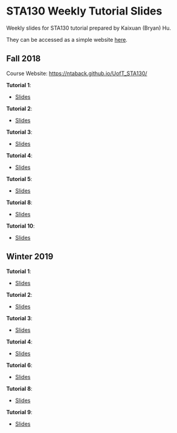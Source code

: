 # STA130 Weekly Tutorial Slides
Weekly slides for STA130 tutorial prepared by Kaixuan (Bryan) Hu.

They can be accessed as a simple website <a href="https://kaixuan0623.github.io/STA130-Weekly-Tutorial-Slides/">here</a>.

## Fall 2018

Course Website: <a href="https://ntaback.github.io/UofT_STA130/">https://ntaback.github.io/UofT_STA130/</a>

**Tutorial 1**:
- <a href="https://github.com/kaixuan0623/STA130-Weekly-Tutorial-Slides/blob/master/sta130fall2018w1tut.pdf">Slides</a>

**Tutorial 2**: 
- <a href="https://github.com/kaixuan0623/STA130-Weekly-Tutorial-Slides/blob/master/sta130fall2018w2tut.pdf">Slides</a>

**Tutorial 3**:
- <a href="https://github.com/kaixuan0623/STA130-Weekly-Tutorial-Slides/blob/master/sta130fall2018w3tut.pdf">Slides</a>

**Tutorial 4**:
- <a href="https://github.com/kaixuan0623/STA130-Weekly-Tutorial-Slides/blob/master/sta130fall2018w4tut.pdf">Slides</a>

**Tutorial 5**: 
- <a href="https://github.com/kaixuan0623/STA130-Weekly-Tutorial-Slides/blob/master/sta130fall2018w5tut.pdf">Slides</a>

**Tutorial 8**: 
- <a href="https://github.com/kaixuan0623/STA130-Weekly-Tutorial-Slides/blob/master/sta130fall2018w8tut.pdf">Slides</a>

**Tutorial 10**: 
- <a href="https://github.com/kaixuan0623/STA130-Weekly-Tutorial-Slides/blob/master/sta130fall2018w10tut.pdf">Slides</a>


## Winter 2019

**Tutorial 1**:
- <a href="https://github.com/kaixuan0623/STA130-Weekly-Tutorial-Slides/blob/master/sta130winter2019w1tut.pdf">Slides</a>

**Tutorial 2**:
- <a href="https://github.com/kaixuan0623/STA130-Weekly-Tutorial-Slides/blob/master/sta130winter2019w2tut.pdf">Slides</a>

**Tutorial 3**:
- <a href="https://github.com/kaixuan0623/STA130-Weekly-Tutorial-Slides/blob/master/sta130winter2019w3tut.pdf">Slides</a>

**Tutorial 4**:
- <a href="https://github.com/kaixuan0623/STA130-Weekly-Tutorial-Slides/blob/master/sta130winter2019w4tut.pdf">Slides</a>

**Tutorial 6**:
- <a href="https://github.com/kaixuan0623/STA130-Weekly-Tutorial-Slides/blob/master/w6.pdf">Slides</a>

**Tutorial 8**:
- <a href="https://github.com/kaixuan0623/STA130-Weekly-Tutorial-Slides/blob/master/w8.pdf">Slides</a>

**Tutorial 9**:
- <a href="https://github.com/kaixuan0623/STA130-Weekly-Tutorial-Slides/blob/master/w9.pdf">Slides</a>
